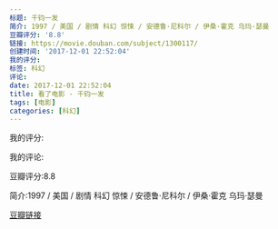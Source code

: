 ```yaml
---
标题: 千钧一发
简介: 1997 / 美国 / 剧情 科幻 惊悚 / 安德鲁·尼科尔 / 伊桑·霍克 乌玛·瑟曼
豆瓣评分: '8.8'
链接: https://movie.douban.com/subject/1300117/
创建时间: '2017-12-01 22:52:04'
我的评分:
标签: 科幻
评论:
date: 2017-12-01 22:52:04
title: 看了电影 - 千钧一发
tags: [电影]
categories: [科幻]
---
```


我的评分:

我的评论:

豆瓣评分:8.8

简介:1997 / 美国 / 剧情 科幻 惊悚 / 安德鲁·尼科尔 / 伊桑·霍克 乌玛·瑟曼

[豆瓣链接](https://movie.douban.com/subject/1300117/)

